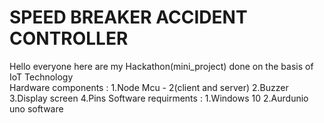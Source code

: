 # SPEED BREAKER ACCIDENT CONTROLLER
Hello everyone here are my Hackathon(mini_project) done on the basis of IoT Technology<br/>
Hardware components :
  1.Node Mcu - 2(client and server)
  2.Buzzer
  3.Display screen
  4.Pins
Software requirments : 
  1.Windows 10
  2.Aurdunio uno software
  
